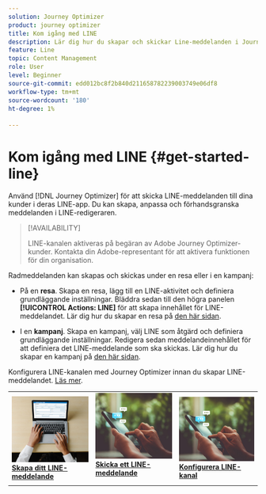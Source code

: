 ```yaml
---
solution: Journey Optimizer
product: journey optimizer
title: Kom igång med LINE
description: Lär dig hur du skapar och skickar Line-meddelanden i Journey Optimizer
feature: Line
topic: Content Management
role: User
level: Beginner
source-git-commit: edd012bc8f2b840d211658782239003749e06df8
workflow-type: tm+mt
source-wordcount: '180'
ht-degree: 1%

---
```


# Kom igång med LINE {#get-started-line}

Använd [!DNL Journey Optimizer] för att skicka LINE-meddelanden till dina kunder i deras LINE-app. Du kan skapa, anpassa och förhandsgranska meddelanden i LINE-redigeraren.

>[!AVAILABILITY]
>
>LINE-kanalen aktiveras på begäran av Adobe Journey Optimizer-kunder. Kontakta din Adobe-representant för att aktivera funktionen för din organisation.

Radmeddelanden kan skapas och skickas under en resa eller i en kampanj:

* På en **resa**. Skapa en resa, lägg till en LINE-aktivitet och definiera grundläggande inställningar. Bläddra sedan till den högra panelen **[!UICONTROL Actions: LINE]** för att skapa innehållet för LINE-meddelandet. Lär dig hur du skapar en resa på [den här sidan](../building-journeys/journey-gs.md).

* I en **kampanj**. Skapa en kampanj, välj LINE som åtgärd och definiera grundläggande inställningar. Redigera sedan meddelandeinnehållet för att definiera det LINE-meddelande som ska skickas. Lär dig hur du skapar en kampanj på [den här sidan](../campaigns/create-campaign.md#configure).

Konfigurera LINE-kanalen med Journey Optimizer innan du skapar LINE-meddelandet. [Läs mer](line-configuration.md).

<table style="table-layout:fixed"><tr style="border: 0;">
<td>
<a href="create-line.md">
<img alt="Lead" src="../assets/do-not-localize/sms-create.jpeg">
</a>
<div><a href="create-line.md"><strong>Skapa ditt LINE-meddelande</strong>
</div>
</td>
<td>
<a href="send-line.md">
<img alt="Sällan" src="../assets/do-not-localize/sms-sending.jpg">
</a>
<div>
<a href="send-line.md"><strong>Skicka ett LINE-meddelande</strong></a>
</div>
<p></td>
<td>
<a href="line-configuration.md">
<img alt="Sällan" src="../assets/do-not-localize/sms-sending.jpg">
<div>
<a href="line-configuration.md"><strong>Konfigurera LINE-kanal</strong>
</a>
</div>
</td>
</tr></table>

